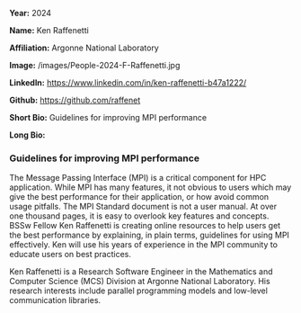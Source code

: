 **Year:** 2024

**Name:** Ken Raffenetti

**Affiliation:** Argonne National Laboratory

**Image:** /images/People-2024-F-Raffenetti.jpg

**LinkedIn:** https://www.linkedin.com/in/ken-raffenetti-b47a1222/

**Github:** https://github.com/raffenet

**Short Bio:** Guidelines for improving MPI performance

**Long Bio:**

### Guidelines for improving MPI performance

The Message Passing Interface (MPI) is a critical component for HPC application. While MPI has many features, it not obvious to users which may give the best performance for their application, or how avoid common usage pitfalls. The MPI Standard document is not a user manual. At over one thousand pages, it is easy to overlook key features and concepts. BSSw Fellow Ken Raffenetti is creating online resources to help users get the best performance by explaining, in plain terms, guidelines for using MPI effectively. Ken will use his years of experience in the MPI community to educate users on best practices.

Ken Raffenetti is a Research Software Engineer in the Mathematics and Computer Science (MCS) Division at Argonne National Laboratory. His research interests include parallel programming models and low-level communication libraries.
